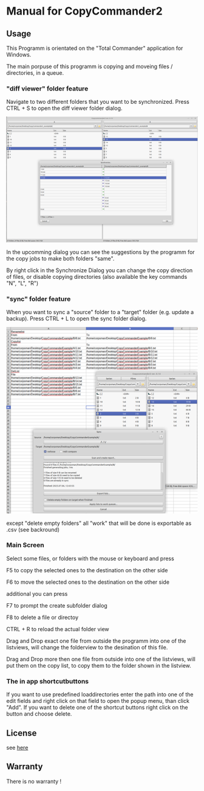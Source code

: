 # Manual for CopyCommander2

## Usage

This Programm is orientated on the "Total Commander" application for Windows.

The main porpuse of this programm is copying and moveing files / directories, in a queue.

### "diff viewer" folder feature

Navigate to two different folders that you want to be synchronized. Press CTRL + S to open the diff viewer folder dialog.

![](../images/diff_example.png)


In the upcomming dialog you can see the suggestions by the programm for the copy jobs to make both folders "same".

By right click in the Synchronize Dialog you can change the copy direction of files, or 
 disable copying directories (also available the key commands "N", "L", "R")

### "sync" folder feature

When you want to sync a "source" folder to a "target" folder (e.g. update a backup). Press CTRL + L to open the sync folder dialog.

![](../images/sync_example.png)

except "delete empty folders" all "work" that will be done is exportable as .csv (see backround)


### Main Screen

Select some files, or folders with the mouse or keyboard and press

F5 to copy the selected ones to the destination on the other side

F6 to move the selected ones to the destination on the other side

additional you can press

F7 to prompt the create subfolder dialog

F8 to delete a file or directoy

CTRL + R to reload the actual folder view

Drag and Drop exact one file from outside the programm into one of the listviews, will change the 
folderview to the desination of this file.

Drag and Drop more then one file from outside into one of the listviews, will put them on
the copy list, to copy them to the folder shown in the listview.

### The in app shortcutbuttons

If you want to use predefined loaddirectories enter the path into one of the edit fields and right 
click on that field to open the popup menu, than click "Add". If you want to delete one of the 
shortcut buttons right click on the button and choose delete.

## License
see [here](https://github.com/PascalCorpsman/CopyCommander2/blob/main/license.md)

## Warranty
There is no warranty !
